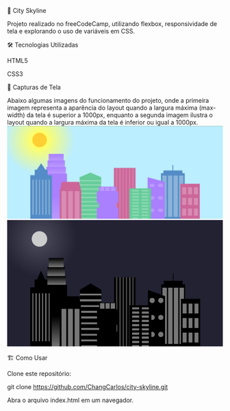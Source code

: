 📌 City Skyline

Projeto realizado no freeCodeCamp, utilizando flexbox, responsividade de tela e explorando o uso de variáveis em CSS.

🛠️ Tecnologias Utilizadas

HTML5

CSS3

📸 Capturas de Tela

Abaixo algumas imagens do funcionamento do projeto, onde a primeira imagem representa a aparência do layout quando a largura máxima (max-width) da tela é superior a 1000px, enquanto a segunda imagem ilustra o layout quando a largura máxima da tela é inferior ou igual a 1000px.
![width above 1000px](img/fullscreen.png)
![width below 1000px](img/resized.png)

🏗️ Como Usar

Clone este repositório:

git clone https://github.com/ChangCarlos/city-skyline.git

Abra o arquivo index.html em um navegador.

